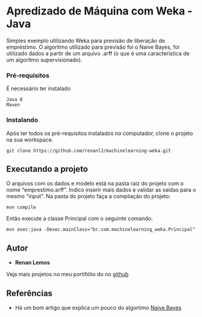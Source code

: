 # Apredizado de Máquina com Weka - Java

Simples exemplo utilizando Weka para previsão de liberação de empréstimo. O algoritmo utilizado para previsão foi o Naive Bayes, foi utilizado dados a partir de um arquivo .arff (o que é uma característica de um algoritmo supervisionado).

### Pré-requisitos

É necessário ter instalado

```
Java 8
Maven
```

### Instalando

Após ter todos os pré-requisitos instalados no computador, clone o projeto na sua workspace.

```
git clone https://github.com/renanlJ/machinelearning-weka.git
```

## Executando a projeto

O arquivos com os dados e modelo está na pasta raiz do projeto com o nome "emprestimo.arff". Indico inserir mais dados e validar as saidas para o mesmo "input".
Na pasta do projeto faça a compilação do projeto:
```
mvn compile
```
Então execute a classe Principal com o seguinte comando:
```
mvn exec:java -Dexec.mainClass="br.com.machinelearning_weka.Principal" 
```

## Autor

* **Renan Lemos**

Veja mais projetos no meu portifólio do no [github](https://github.com/renanlJ)

## Referências

* Há um bom artigo que explica um pouco do algortimo [Naive Bayes](https://medium.com/cwi-software/introdu%C3%A7%C3%A3o-a-machine-learning-utilizando-o-weka-c38388514c40)

